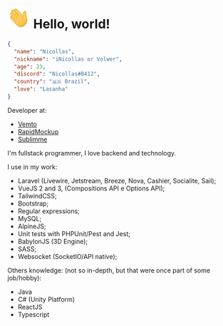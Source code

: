 <h1>
  <img style="margin: 0 auto" src="https://github.com/ABSphreak/ABSphreak/blob/master/gifs/Hi.gif" height="50">
  Hello, world!
</h1>

```json
{
  "name": "Nicollas",
  "nickname": "iNicollas or Volwer",
  "age": 23,
  "discord": "Nicollas#8412",
  "country": "🇧🇷 Brazil",
  "love": "Lasanha"
}
```

Developer at:

-   [Vemto](https://vemto.app/)
-   [RapidMockup](https://alpha.rapidmockup.net/)
-   [Sublimme](https://sublim.me/)

I'm fullstack programmer, I love backend and technology.

I use in my work:

- Laravel (Livewire, Jetstream, Breeze, Nova, Cashier, Socialite, Sail);
- VueJS 2 and 3, (Compositions API e Options API);
- TailwindCSS;
- Bootstrap;
- Regular expressions;
- MySQL;
- AlpineJS;
- Unit tests with PHPUnit/Pest and Jest;
- BabylonJS (3D Engine);
- SASS;
- Websocket (SocketIO/API native);

Others knowledge: (not so in-depth, but that were once part of some job/hobby):

- Java
- C# (Unity Platform)
- ReactJS
- Typescript
